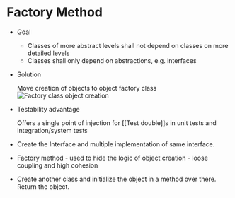 # Factory Method

- Goal
  - Classes of more abstract levels shall not depend on classes on more detailed levels
  - Classes shall only depend on abstractions, e.g. interfaces
- Solution

    Move creation of objects to object factory class
    ![Factory class object creation](library/attachments/2022-12-17-05-47-24.png)

- Testability advantage

    Offers a single point of injection for [[Test double]]s in unit tests and integration/system tests

- Create the Interface and multiple implementation of same interface.
- Factory method - used to hide the logic of object creation  - loose coupling and high cohesion
- Create another class and initialize the object in a method over there. Return the object.
